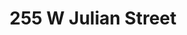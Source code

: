 ---
title: 255 W Julian Street
address: 255 W Julian St, San Jose, CA 95110
developer: Westbank
municipality: San Jose
units: 600
phase: Under Review
permits:
    H24-049:
        status: Under Review
        initial_date: 2024-08-27
        final_date: None
        apn: [25931071]
        address: 255 W Julian St, San Jose, CA 95110
        description: "Site Development Permit to allow either Option A, consisting of the construction of a 14-story office building with ground-floor retail space and four underground parking levels and exterior modifications to an existing six-story office building, as approved under File No. SP21-037, or Option B, consisting of the construction of an 18-story, mixed-use tower with 600 residential units, ground-floor retail space, and four levels of underground parking, and a Vesting Tentative Map to merge five lots into one, on an approximately 1.8-gross-acre site."
        names: Project West Julian LLC; Westbank
geometry: ['37.33775966978271', '-121.89671618895639']
published: True
---
